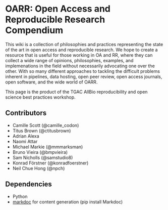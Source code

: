 OARR: Open Access and Reproducible Research Compendium
=======================================================

This wiki is a collection of philosophies and practices representing the state of the art in open access and reproducible research. We hope to create a resource that is useful for those working in OA and RR, where they can collect a wide range of opinions, philosophies, examples, and implemenations in the field without necessarily advocating one over the other. With so many different approaches to tackling the difficult problems inherent in pipelines, data hosting, open peer review, open access journals, open software, and the wide world of OARR.

This page is the product of the TGAC AllBio reproducibility and open science best practices workshop.

Contributors
------------

* Camille Scott (@camille\_codon)
* Titus Brown (@ctitusbrown)
* Adrian Alexa
* Naomi Attar
* Michael Markie (@mmmarksman)
* Bruno Vieira (@bmpvieira)
* Sam Nicholls (@samstudio8)
* Konrad Förstner (@konradfoerstner)
* Neil Chue Hong (@npch)

Dependencies
------------

* Python
* [markdoc](http://markdoc.org/) for content generation (pip install Markdoc)
